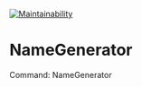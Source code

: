 [![Maintainability](https://api.codeclimate.com/v1/badges/e94c1a1fb903133fa396/maintainability)](https://codeclimate.com/github/Fortik1/NameGenerator/maintainability)

# NameGenerator

Command: NameGenerator

